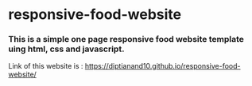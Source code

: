 # responsive-food-website
### This is a simple one page responsive food website template uing html, css and javascript. 
Link of this website is :
https://diptianand10.github.io/responsive-food-website/
